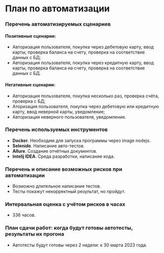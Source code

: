 # План по автоматизации
### Перечень автоматизируемых сценариев
#### Позитивные сценарии:
- Авторизация пользователя, покупка через дебетовую карту, ввод карты, проверка баланса на счету, проверка на соответствие данных с БД;
- Авторизация пользователя, покупка через кредитную карту, ввод карты, проверка баланса на счету, проверка на соответствие данных с БД.
#### Негативные сценарии:
- Авторизация пользователя, покупка несколько раз, проверка счёта, проверка с БД;
- Аторизация пользователя, покупка через дебетовую или кредитную карту, ввод неверной карты, уведомление;
- Авторизация неверного пользователя, уведомление.

### Перечень используемых инструментов
- **Docker**. Необходим для запуска программы через image nodejs.
- **Selenide**. Написание авто-тестов.
- **Allure**. Создание отчётных документов.
- **Intelij IDEA**. Среда разработки, написание кода.

### Перечень и описание возможных рисков при автоматизации
- Возможно длительное написание тестов.
- Тесты покажут некорректный результат, но пройдут.

### Интервальная оценка с учётом рисков в часах
- 336 часов.

### План сдачи работ: когда будут готовы автотесты, результаты их прогона
- Автотесты будут готовы через 2 недели: к 30 марта 2023 года.